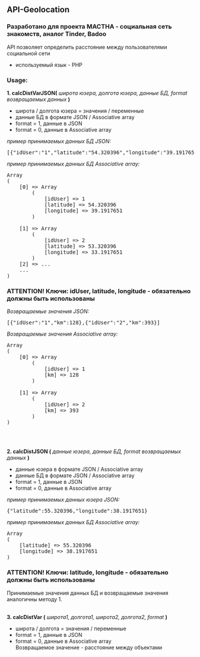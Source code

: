 ## API-Geolocation<br>

### Разработано для проекта MACTHA - социальная сеть знакомств, аналог Tinder, Badoo<br>

API позволяет определить расстояние между пользователями социальной сети<br>
- используемый язык - PHP

### Usage: <br>

<b>1. calcDistVarJSON(</b><em>  широта юзера, долгота юзера, данные БД, format возвращаемых данных </em><b>)</b><br>
- широта / долгота юзера = значения / переменные<br>
- данные БД в формате JSON / Associative array<br>
- format = 1, данные в JSON<br>
- format = 0, данные в Associative array<br>

<em>пример принимаемых данных БД JSON:</em><br>
<pre>
[{"idUser":"1","latitude":"54.320396","longitude":"39.1917651"}, {"idUser":"2","latitude":"53.320396","longitude":"33.1917651"}]</pre>

<em>пример принимаемых данных БД Associative array:</em><br>
<pre>
Array
(
    [0] => Array
        (
            [idUser] => 1
            [latitude] => 54.320396
            [longitude] => 39.1917651
        )

    [1] => Array
        (
            [idUser] => 2
            [latitude] => 53.320396
            [longitude] => 33.1917651
        )
    [2] => ...
    ...
)
</pre>
### ATTENTION! Ключи: idUser, latitude, longitude - обязательно должны быть использованы<br>

<em>Возвращаемые значения JSON:</em><br>
<pre>
[{"idUser":"1","km":128},{"idUser":"2","km":393}]</pre>

<em>Возвращаемые значения Associative array:</em><br>
<pre>
Array
(
    [0] => Array
        (
            [idUser] => 1
            [km] => 128
        )

    [1] => Array
        (
            [idUser] => 2
            [km] => 393
        )
)
</pre><br><br>

<b>2. calcDistJSON (</b><em>  данные юзера, данные БД, format возвращаемых данных </em><b>)</b><br>
- данные юзера в формате JSON / Associative array<br>
- данные БД в формате JSON / Associative array<br>
- format = 1, данные в JSON<br>
- format = 0, данные в Associative array<br>

<em>пример принимаемых данных юзера JSON:</em><br>
<pre>
{"latitude":55.320396,"longitude":38.1917651}</pre>

<em>пример принимаемых данных БД Associative array:</em><br>
<pre>
Array
(
    [latitude] => 55.320396
    [longitude] => 38.1917651
)
</pre>
### ATTENTION! Ключи: latitude, longitude - обязательно должны быть использованы<br>
Принимаемые значения данных БД и возвращаемые значения аналогичны методу 1.<br><br>

<b>3. calcDistVar (</b><em>  широта1, долгота1, широта2, долгота2, format  </em><b>)</b><br>
- широта / долгота  = значения / переменные<br>
- format = 1, данные в JSON<br>
- format = 0, данные в Associative array<br>
Возвращаемое значение - расстояние между объектами
